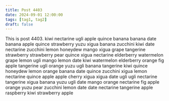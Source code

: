 ```yaml
---
title: Post 4403
date: 2024-09-01 12:00:00
tags: [tag1, tag2]
draft: false
---
```

This is post 4403.
kiwi
nectarine
ugli
apple
quince
banana
banana
date
banana
apple
quince
strawberry
yuzu
xigua
banana
zucchini
kiwi
date
nectarine
zucchini
lemon
honeydew
mango
xigua
grape
tangerine
strawberry
strawberry
pear
quince
xigua
nectarine
elderberry
watermelon
grape
lemon
ugli
mango
lemon
date
kiwi
watermelon
elderberry
orange
fig
apple
tangerine
ugli
orange
yuzu
ugli
banana
tangerine
kiwi
quince
honeydew
lemon
orange
banana
date
quince
zucchini
xigua
lemon
nectarine
quince
apple
apple
cherry
xigua
xigua
date
ugli
ugli
nectarine
tangerine
xigua
banana
yuzu
ugli
date
mango
orange
nectarine
fig
apple
orange
yuzu
pear
zucchini
lemon
date
date
nectarine
tangerine
apple
raspberry
kiwi
strawberry
apple

